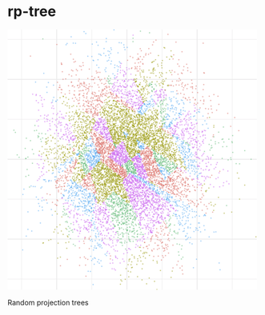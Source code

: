 # rp-tree

![alt text](https://github.com/ocramz/rp-tree/raw/master/r/scatter.png "scatterplot")

Random projection trees
